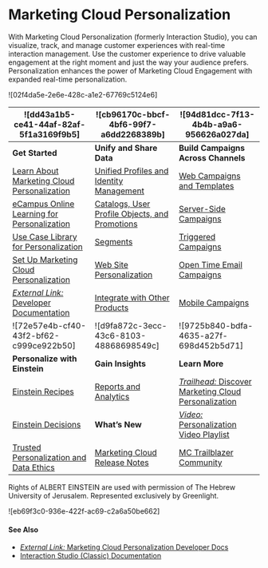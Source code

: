 

# Marketing Cloud Personalization

With Marketing Cloud Personalization (formerly Interaction Studio), you can
visualize, track, and manage customer experiences with real-time interaction
management. Use the customer experience to drive valuable engagement at the
right moment and just the way your audience prefers. Personalization enhances
the power of Marketing Cloud Engagement with expanded real-time
personalization.

![02f4da5e-2e6e-428c-a1e2-67769c5124e6]

![dd43a1b5-ce41-44af-82af-5f1a3169f9b5] | ![cb96170c-bbcf-4bf6-99f7-a6dd2268389b] | ![94d81dcc-7f13-4b4b-a9a6-956626a027da]  
---|---|---  
**Get Started** | **Unify and Share Data** | **Build Campaigns Across Channels**  
[Learn About Marketing Cloud Personalization](https://help.salesforce.com/s/articleView?id=sf.mc_pers_about.htm&language=en_US&type=5 "Start here to begin using Marketing Cloud Personalization.") | [Unified Profiles and Identity Management](https://help.salesforce.com/s/articleView?id=sf.mc_pers_identity.htm&language=en_US&type=5 "The concept of individual identity plays an essential role in personalizing your customer experiences. Personalization aggregates all your customer data in one place for analysis and personalization purposes. The aggregated customer data helps you understand each of your customers on an individual level so you can engage with them more effectively across your various channels. Personalization uses specific identifiers to determine how to process web events, API events, and channel events to identify and aggregate users from various sources.") | [Web Campaigns and Templates](https://help.salesforce.com/s/articleView?id=sf.mc_pers_web_campaign_template.htm&language=en_US&type=5 "Campaigns are at the heart of personalizing your web channel to provide experiences that resonate with your users. Using a web campaign, you can personalize various aspects of your website for your users based on their behavior, affinities, preferences, location, or other qualifying criteria.")  
[eCampus Online Learning for Personalization](https://help.salesforce.com/s/articleView?id=sf.mc_pers_ecampus.htm&language=en_US&type=5 "Marketing Cloud Personalization offers self-guided onboarding and enablement through eCampus, an online learning portal. eCampus provides an extensive collection of courses and distinct learning paths for business users and developers.") | [Catalogs, User Profile Objects, and Promotions](https://help.salesforce.com/s/articleView?id=sf.mc_pers_catalog_profile.htm&language=en_US&type=5 "Catalogs are collections of organized and related items that customers can purchase, view, or interact with.") | [Server-Side Campaigns](https://help.salesforce.com/s/articleView?id=sf.mc_pers_server_side_campaign.htm&language=en_US&type=5 "Server-side campaigns integrate testing and personalization at the server-to-server level. While Marketing Cloud Personalization handles the campaign logic, you need a developer to write the code to call the appropriate APIs and provide information about the website visitor.")  
[Use Case Library for Personalization](https://help.salesforce.com/s/articleView?id=sf.mc_pers_use_case.htm&language=en_US&type=5 "Jump-start your Marketing Cloud Personalization implementation by learning from what others have done.") | [Segments](https://help.salesforce.com/s/articleView?id=sf.mc_pers_segment.htm&language=en_US&type=5 "Audiences are the specific individuals, referred to as users, or accounts, such as companies and organizations, that qualify to be members of a segment. You can create segments to group audiences according to a set of criteria that you define.") | [Triggered Campaigns](https://help.salesforce.com/s/articleView?id=sf.mc_pers_triggered_campaign.htm&language=en_US&type=5 "A trigger is a specific event, such as a visitor behavior or environmental change that prompts a Marketing Cloud Personalization action, such as sending an email. You can create a triggered campaign to target different user segments, provide different experiences for different users, include A/B testing, or define a campaign schedule or frequency.")  
[Set Up Marketing Cloud Personalization](https://help.salesforce.com/s/articleView?id=sf.mc_pers_setup.htm&language=en_US&type=5 "Set up your Marketing Cloud Personalization org by configuring account and access settings.") | [Web Site Personalization](https://help.salesforce.com/s/articleView?id=sf.mc_pers_web_sdk_integration.htm&language=en_US&type=5 "Integrate Marketing Cloud Personalization with your organization's web site. During implementation, your development team works with Salesforce to create your organization’s site map and plan your web integration.") | [Open Time Email Campaigns](https://help.salesforce.com/s/articleView?id=sf.mc_pers_email_campaign.htm&language=en_US&type=5 "Use open time email campaigns to deliver personalized content and product recommendations each time a recipient opens an email. Using existing email campaigns that you send using your mail marketing service, Open Time Email campaigns deliver real-time personalized content to each member of your subscriber list.")  
[_External Link:_ Developer Documentation](https://developer.salesforce.com/docs/marketing/personalization/overview) | [Integrate with Other Products](https://help.salesforce.com/s/articleView?id=sf.mc_pers_integration.htm&language=en_US&type=5 "Exchange data between Marketing Cloud Personalization and other systems, including other Salesforce products.") | [Mobile Campaigns](https://help.salesforce.com/s/articleView?id=sf.mc_pers_mobile_campaign.htm&language=en_US&type=5 "With Personalization mobile campaigns, you can build and deploy personalized experiences for your Android and iOS mobile apps using native app code, including Java, Objective-C, and Swift. Before you can create a mobile campaign, you must complete the Personalization Mobile SDK implementation.")  
![72e57e4b-cf40-43f2-bf62-c999ce922b50] | ![d9fa872c-3ecc-43c6-8103-48868698549c] | ![9725b840-bdfa-4635-a27f-698d452b5d71]  
**Personalize with Einstein** | **Gain Insights** | **Learn More**  
[Einstein Recipes](https://help.salesforce.com/s/articleView?id=sf.mc_pers_einstein_recipe.htm&language=en_US&type=5 "Einstein Recipes are Personalization's machine learning algorithms. With Einstein Recipes, you can create configurable algorithmic strategies to present each customer with customized product and content recommendations throughout your various channels. You can use Einstein Recipes to support specific scenarios, such as cross-sells, content promotions, and trending products.") | [Reports and Analytics](https://help.salesforce.com/s/articleView?id=sf.mc_pers_report_analytics.htm&language=en_US&type=5 "After personalizing your site, use Personalization reports to determine what’s working and where to make improvements.") | [_Trailhead:_ Discover Marketing Cloud Personalization](https://trailhead.salesforce.com/en/content/learn/trails/discover-interaction-studio)  
[Einstein Decisions](https://help.salesforce.com/s/articleView?id=sf.mc_pers_einstein_decision.htm&language=en_US&type=5 "When a user views a promotion on your website, Marketing Cloud Personalization captures the user's context—including whether they’re a returning visitor, the device they’re using, and other information that provides insight into that user. Einstein Decisions, Personalization’s machine learning approach for next-best-offer decisioning, uses that context to predict the value of showing a specific offer to a particular user.") | **What’s New** | [_Video:_ Personalization Video Playlist](https://www.youtube.com/playlist?list=PLFNbZmUNjID4CXU7jsSddDKk_azh7WGU8)  
[Trusted Personalization and Data Ethics](https://help.salesforce.com/s/articleView?id=sf.mc_pers_ethics.htm&language=en_US&type=5 "Build trust with consumers by implementing ethical practices in your personalization solutions.") | [Marketing Cloud Release Notes](https://help.salesforce.com/s/articleView?id=sf.mc_rn_release_notes.htm&language=en_US&type=5) | [MC Trailblazer Community](https://trailhead.salesforce.com/trailblazer-community/groups/0F93A000000HYj5SAG?)  
  
Rights of ALBERT EINSTEIN are used with permission of The Hebrew University of
Jerusalem. Represented exclusively by Greenlight.

![eb69f3c0-936e-422f-ac69-c2a6a50be662]

#### See Also

  * [ _External Link:_ Marketing Cloud Personalization Developer Docs](https://developer.salesforce.com/docs/marketing/personalization/overview "External Link: Marketing Cloud Personalization Developer Docs - HTML \(New Window\)")
  * [Interaction Studio (Classic) Documentation](https://help.salesforce.com/s/articleView?id=sf.mc_interaction_studio_classic.htm&language=en_US&type=5 "Interaction Studio \(Classic\) Documentation - HTML \(New Window\)")


